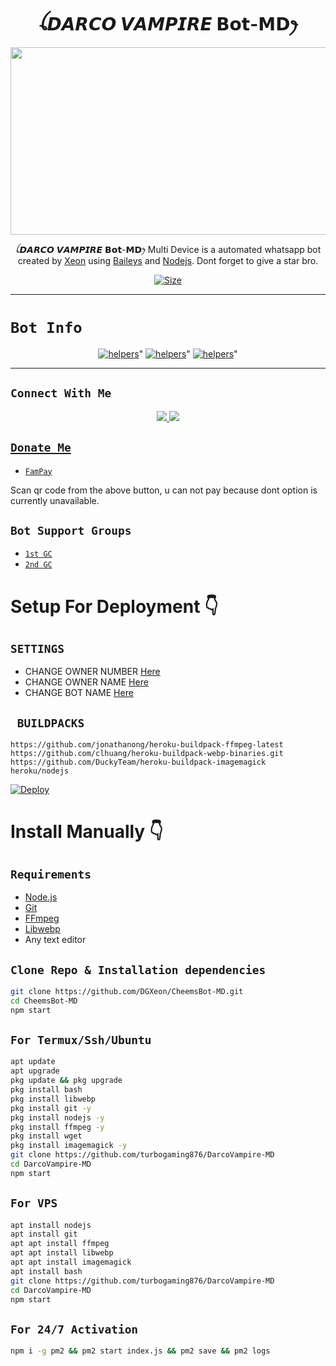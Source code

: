 <h1 align="center">ꪶ𝘿𝘼𝙍𝘾𝙊 𝙑𝘼𝙈𝙋𝙄𝙍𝙀 𝗕𝗼𝘁-𝗠𝗗ꫂ<br></h1>
<p align="center">
  <img src="https://telegra.ph/file/fc6be7727b2c1204359a0.jpg" width="540" height="300" />
</p>

<p align="center">
ꪶ𝘿𝘼𝙍𝘾𝙊 𝙑𝘼𝙈𝙋𝙄𝙍𝙀 𝗕𝗼𝘁-𝗠𝗗ꫂ  Multi Device is a automated whatsapp bot created by <a href="https://github.com/turbogaming876" target="_blank">Xeon</a> using <a href="https://github.com/adiwajshing/Baileys" target="_blank">Baileys</a> and <a href="https://github.com/nodejs" target="_blank">Nodejs</a>. Dont forget to give a star bro.
</p>

<p align="center">
<a href="https://youtu.be/imFIX-Wrt3s"><img title="Size" src="https://img.shields.io/badge/Tutorial-Video-green"></a>
</p>

------

# ```Bot Info```
<p align="center">
<a href="https://github.com/Afx-Abu/helpers"><img title="helpers" src="https://img.shields.io/github/helpers/turbogaming876?color=red&style=flat-square"></a>"
<a href="https://github.com/TURBOHYPER/helpers"><img title="helpers" src="https://img.shields.io/github/helpers/turbogaming876?color=red&style=flat-square"></a>"
<a href="https://github.com/DGXeon/helpers"><img title="helpers" src="https://img.shields.io/github/helpers/turbogaming876?color=red&style=flat-square"></a>"
<p align='center'>
    </p>

-------

## ```Connect With Me```
<p align="center">
<a href="https://wa.me/917373104400><img src="https://img.shields.io/badge/Contact Xeon-25D366?style=for-the-badge&logo=whatsapp&logoColor=white" />
<a href="https://chat.whatsapp.com/C0y6Onftv0MGeQfUpozELN"><img src="https://img.shields.io/badge/Join Official GC-25D366?style=for-the-badge&logo=whatsapp&logoColor=white" />
<a href="https://youtube.com/c/TurboMods"><img src="https://img.shields.io/badge/Subscribe Toxic turbo-ff0000?style=for-the-badge&logo=youtube&logoColor=ff000000&link=https://www.youtube.com/c/BOTINDO" /><br>
</p>

## ```Donate Me```

- [`FamPay`](https://https://telegra.ph/file/f165078bcacaff6c0c39d.jpg)

<p align="left">
Scan qr code from the above button, u can not pay because dont option is currently unavailable.
</p>

## ```Bot Support Groups```

- [`1st GC`](https://chat.whatsapp.com/C0y6Onftv0MGeQfUpozELN)
- [`2nd GC`](http://chat.whatsapp.com/LWjJ4tu2qe9BWQZ1JzRZgp)

# Setup For Deployment 👇

## `SETTINGS`

- CHANGE OWNER NUMBER [Here](https://github.com/turbogaming876/DarcoVampire-MD/blob/master/config/config.json#L25)
- CHANGE OWNER NAME [Here](https://github.com/turbogaming876/DarcoVampire-MD/blob/master/config/config.json#L30)
- CHANGE BOT NAME [Here](https://github.com/turbogaming876/DarcoVampire-MD/blob/master/config/config.json#L29)

## ` BUILDPACKS`

```
https://github.com/jonathanong/heroku-buildpack-ffmpeg-latest
https://github.com/clhuang/heroku-buildpack-webp-binaries.git
https://github.com/DuckyTeam/heroku-buildpack-imagemagick
heroku/nodejs
```

[![Deploy](https://www.herokucdn.com/deploy/button.svg)](https://heroku.com/deploy?template=https://github.com/turbogaming876/DarcoVampire-MD/)

# Install Manually 👇
## `Requirements`
* [Node.js](https://nodejs.org/en/)
* [Git](https://git-scm.com/downloads)
* [FFmpeg](https://github.com/BtbN/FFmpeg-Builds/releases/download/autobuild-2020-12-08-13-03/ffmpeg-n4.3.1-26-gca55240b8c-win64-gpl-4.3.zip)
* [Libwebp](https://developers.google.com/speed/webp/download)
* Any text editor
## `Clone Repo & Installation dependencies`
```bash
git clone https://github.com/DGXeon/CheemsBot-MD.git
cd CheemsBot-MD
npm start
```
## `For Termux/Ssh/Ubuntu`
```bash
apt update
apt upgrade
pkg update && pkg upgrade
pkg install bash
pkg install libwebp
pkg install git -y
pkg install nodejs -y 
pkg install ffmpeg -y 
pkg install wget
pkg install imagemagick -y
git clone https://github.com/turbogaming876/DarcoVampire-MD
cd DarcoVampire-MD
npm start
```
## `For VPS`
```bash
apt install nodejs 
apt install git 
apt apt install ffmpeg 
apt apt install libwebp 
apt apt install imagemagick
apt install bash
git clone https://github.com/turbogaming876/DarcoVampire-MD
cd DarcoVampire-MD
npm start
```
## `For 24/7 Activation`
```bash
npm i -g pm2 && pm2 start index.js && pm2 save && pm2 logs
```
